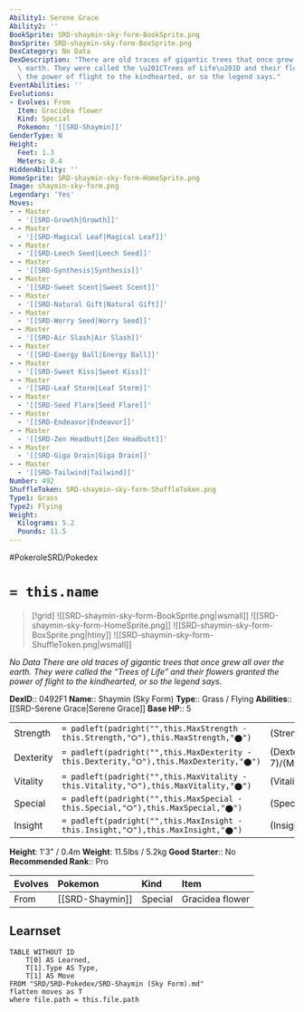 ```yaml
---
Ability1: Serene Grace
Ability2: ''
BookSprite: SRD-shaymin-sky-form-BookSprite.png
BoxSprite: SRD-shaymin-sky-form-BoxSprite.png
DexCategory: No Data
DexDescription: "There are old traces of gigantic trees that once grew all over the\
  \ earth. They were called the \u201CTrees of Life\u201D and their flowers granted\
  \ the power of flight to the kindhearted, or so the legend says."
EventAbilities: ''
Evolutions:
- Evolves: From
  Item: Gracidea flower
  Kind: Special
  Pokemon: '[[SRD-Shaymin]]'
GenderType: N
Height:
  Feet: 1.3
  Meters: 0.4
HiddenAbility: ''
HomeSprite: SRD-shaymin-sky-form-HomeSprite.png
Image: shaymin-sky-form.png
Legendary: 'Yes'
Moves:
- - Master
  - '[[SRD-Growth|Growth]]'
- - Master
  - '[[SRD-Magical Leaf|Magical Leaf]]'
- - Master
  - '[[SRD-Leech Seed|Leech Seed]]'
- - Master
  - '[[SRD-Synthesis|Synthesis]]'
- - Master
  - '[[SRD-Sweet Scent|Sweet Scent]]'
- - Master
  - '[[SRD-Natural Gift|Natural Gift]]'
- - Master
  - '[[SRD-Worry Seed|Worry Seed]]'
- - Master
  - '[[SRD-Air Slash|Air Slash]]'
- - Master
  - '[[SRD-Energy Ball|Energy Ball]]'
- - Master
  - '[[SRD-Sweet Kiss|Sweet Kiss]]'
- - Master
  - '[[SRD-Leaf Storm|Leaf Storm]]'
- - Master
  - '[[SRD-Seed Flare|Seed Flare]]'
- - Master
  - '[[SRD-Endeavor|Endeavor]]'
- - Master
  - '[[SRD-Zen Headbutt|Zen Headbutt]]'
- - Master
  - '[[SRD-Giga Drain|Giga Drain]]'
- - Master
  - '[[SRD-Tailwind|Tailwind]]'
Number: 492
ShuffleToken: SRD-shaymin-sky-form-ShuffleToken.png
Type1: Grass
Type2: Flying
Weight:
  Kilograms: 5.2
  Pounds: 11.5
---
```


#PokeroleSRD/Pokedex

# `= this.name`

> [!grid]
> ![[SRD-shaymin-sky-form-BookSprite.png|wsmall]]
> ![[SRD-shaymin-sky-form-HomeSprite.png]]
> ![[SRD-shaymin-sky-form-BoxSprite.png|htiny]]
> ![[SRD-shaymin-sky-form-ShuffleToken.png|wsmall]]


*No Data*
*There are old traces of gigantic trees that once grew all over the earth. They were called the “Trees of Life” and their flowers granted the power of flight to the kindhearted, or so the legend says.*

**DexID**:: 0492F1
**Name**:: Shaymin (Sky Form)
**Type**:: Grass / Flying
**Abilities**:: [[SRD-Serene Grace|Serene Grace]]
**Base HP**:: 5

|           |                                                                                        |                                          |
| --------- | -------------------------------------------------------------------------------------- | ---------------------------------------- |
| Strength  | `= padleft(padright("",this.MaxStrength - this.Strength,"⭘"),this.MaxStrength,"⬤")`    | (Strength::6)/(MaxStrength::6)   |
| Dexterity | `= padleft(padright("",this.MaxDexterity - this.Dexterity,"⭘"),this.MaxDexterity,"⬤")` | (Dexterity:: 7)/(MaxDexterity::7) |
| Vitality  | `= padleft(padright("",this.MaxVitality - this.Vitality,"⭘"),this.MaxVitality,"⬤")`    | (Vitality::5)/(MaxVitality::5)   |
| Special   | `= padleft(padright("",this.MaxSpecial - this.Special,"⭘"),this.MaxSpecial,"⬤")`       | (Special::7)/(MaxSpecial::7)     |
| Insight   | `= padleft(padright("",this.MaxInsight - this.Insight,"⭘"),this.MaxInsight,"⬤")`       | (Insight::5)/(MaxInsight::5)     |

**Height**: 1'3" / 0.4m
**Weight**: 11.5lbs / 5.2kg
**Good Starter**:: No
**Recommended Rank**:: Pro

| Evolves   | Pokemon         | Kind    | Item            |
|:----------|:----------------|:--------|:----------------|
| From      | [[SRD-Shaymin]] | Special | Gracidea flower |

## Learnset

```dataview
TABLE WITHOUT ID
    T[0] AS Learned,
    T[1].Type AS Type,
    T[1] AS Move
FROM "SRD/SRD-Pokedex/SRD-Shaymin (Sky Form).md"
flatten moves as T
where file.path = this.file.path
```
